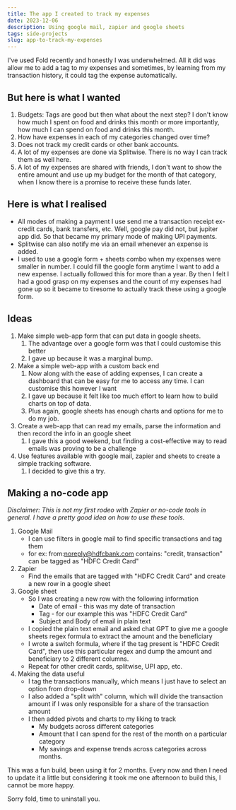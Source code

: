 ```yaml
---
title: The app I created to track my expenses
date: 2023-12-06
description: Using google mail, zapier and google sheets
tags: side-projects
slug: app-to-track-my-expenses
---
```


I've used Fold recently and honestly I was underwhelmed. All it did was allow me to add a tag to my expenses and sometimes, by learning from my transaction history, it could tag the expense automatically. 

## But here is what I wanted
1. Budgets: Tags are good but then what about the next step? I don't know how much I spent on food and drinks this month or more importantly, how much I can spend on food and drinks this month.
2. How have expenses in each of my categories changed over time?
3. Does not track my credit cards or other bank accounts. 
4. A lot of my expenses are done via Splitwise. There is no way I can track them as well here.
5. A lot of my expenses are shared with friends, I don't want to show the entire amount and use up my budget for the month of that category, when I know there is a promise to receive these funds later.

## Here is what I realised
- All modes of making a payment I use send me a transaction receipt ex- credit cards, bank transfers, etc. Well, google pay did not, but jupiter app did. So that became my primary mode of making UPI payments. 
- Splitwise can also notify me via an email whenever an expense is added.
- I used to use a google form + sheets combo when my expenses were smaller in number. I could fill the google form anytime I want to add a new expense. I actually followed this for more than a year. By then I felt I had a good grasp on my expenses and the count of my expenses had gone up so it became to tiresome to actually track these using a google form. 

## Ideas
1. Make simple web-app form that can put data in google sheets.
	1. The advantage over a google form was that I could customise this better
	2. I gave up because it was a marginal bump.
2. Make a simple web-app with a custom back end
	1. Now along with the ease of adding expenses, I can create a dashboard that can be easy for me to access any time. I can customise this however I want
	2. I gave up because it felt like too much effort to learn how to build charts on top of data.
	3. Plus again, google sheets has enough charts and options for me to do my job. 
3. Create a web-app that can read my emails, parse the information and then record the info in an google sheet
	1. I gave this a good weekend, but finding a cost-effective way to read emails was proving to be a challenge
4. Use features available with google mail, zapier and sheets to create a simple tracking software. 
	1. I decided to give this a try.



## Making a no-code app
*Disclaimer: This is not my first rodeo with Zapier or no-code tools in general. I have a pretty good idea on how to use these tools.*

1. Google Mail
	- I can use filters in google mail to find specific transactions and tag them
	- for ex: from:noreply@hdfcbank.com contains: "credit, transaction" can be tagged as "HDFC Credit Card"
2. Zapier
	- Find the emails that are tagged with "HDFC Credit Card" and create a new row in a google sheet
3. Google sheet
	- So I was creating a new row with the following information
		- Date of email - this was my date of transaction
		- Tag - for our example this was "HDFC Credit Card"
		- Subject and Body of email in plain text
	- I copied the plain text email and asked chat GPT to give me a google sheets regex formula to extract the amount and the beneficiary
	- I wrote a switch formula, where if the tag present is "HDFC Credit Card", then use this particular regex and dump the amount and beneficiary to 2 different columns.
	- Repeat for other credit cards, splitwise, UPI app, etc.
4. Making the data useful
	- I tag the transactions manually, which means I just have to select an option from drop-down
	- I also added a "split with" column, which will divide the transaction amount if I was only responsible for a share of the transaction amount
	- I then added pivots and charts to my liking to track
		- My budgets across different categories
		- Amount that I can spend for the rest of the month on a particular category
		- My savings and expense trends across categories across months. 

This was a fun build, been using it for 2 months. Every now and then I need to update it a little but considering it took me one afternoon to build this, I cannot be more happy. 

Sorry fold, time to uninstall you. 

